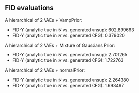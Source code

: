 ## FID evaluations
A hierarchical of 2 VAEs + VampPrior:
- FID-Y (analytic true in 𝒴 vs. generated unsup): 602.899663
- FID-Y (analytic true in 𝒴 vs. generated CFG):   0.379020

A hierarchical of 2 VAEs + Mixture of Gaussians Prior:
- FID-Y (analytic true in 𝒴 vs. generated unsup): 2.701265
- FID-Y (analytic true in 𝒴 vs. generated CFG):   1.722763

A hierarchical of 2 VAEs + normalPrior:
- FID-Y (analytic true in 𝒴 vs. generated unsup): 2.264380
- FID-Y (analytic true in 𝒴 vs. generated CFG):   1.693497
